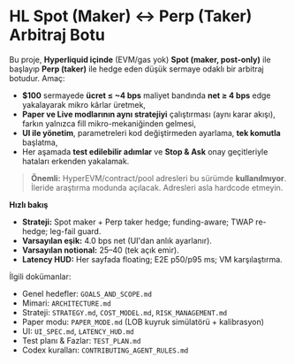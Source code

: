 # HL Spot (Maker) ↔ Perp (Taker) Arbitraj Botu

Bu proje, **Hyperliquid içinde** (EVM/gas yok) **Spot (maker, post-only)** ile başlayıp **Perp (taker)** ile hedge eden düşük sermaye odaklı bir arbitraj botudur. Amaç:
- **$100** sermayede **ücret ≤ ~4 bps** maliyet bandında **net ≥ 4 bps** edge yakalayarak mikro kârlar üretmek,
- **Paper ve Live modlarının aynı stratejiyi** çalıştırması (aynı karar akışı), farkın yalnızca fill mikro-mekaniğinden gelmesi,
- **UI ile yönetim**, parametreleri kod değiştirmeden ayarlama, **tek komutla** başlatma,
- Her aşamada **test edilebilir adımlar** ve **Stop & Ask** onay geçitleriyle hataları erkenden yakalamak.

> **Önemli:** HyperEVM/contract/pool adresleri bu sürümde **kullanılmıyor**. İleride araştırma modunda açılacak. Adresleri asla hardcode etmeyin.

**Hızlı bakış**
- **Strateji:** Spot maker + Perp taker hedge; funding-aware; TWAP re-hedge; leg-fail guard.
- **Varsayılan eşik:** 4.0 bps net (UI'dan anlık ayarlanır).
- **Varsayılan notional:** $25–$40 (tek açık emir).
- **Latency HUD:** Her sayfada floating; E2E p50/p95 ms; VM karşılaştırma.

İlgili dokümanlar:
- Genel hedefler: `GOALS_AND_SCOPE.md`
- Mimari: `ARCHITECTURE.md`
- Strateji: `STRATEGY.md`, `COST_MODEL.md`, `RISK_MANAGEMENT.md`
- Paper modu: `PAPER_MODE.md` (LOB kuyruk simülatörü + kalibrasyon)
- UI: `UI_SPEC.md`, `LATENCY_HUD.md`
- Test planı & Fazlar: `TEST_PLAN.md`
- Codex kuralları: `CONTRIBUTING_AGENT_RULES.md`

